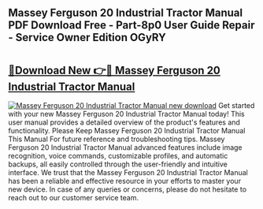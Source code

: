 ## Massey Ferguson 20 Industrial Tractor Manual PDF Download Free - Part-8p0 User Guide Repair - Service Owner Edition OGyRY

# <h2><a href="http://bc88840.oget.top/?id=Massey+Ferguson+20+Industrial+Tractor+Manual">🔗Download New 👉🔴 Massey Ferguson 20 Industrial Tractor Manual</a></h2>

[![Massey Ferguson 20 Industrial Tractor Manual new download](https://i.imgur.com/5g1atiW.png)](http://bc88840.oget.top/?id=Massey+Ferguson+20+Industrial+Tractor+Manual)
Get started with your new Massey Ferguson 20 Industrial Tractor Manual today! This user manual provides a detailed overview of the product's features and functionality. Please Keep Massey Ferguson 20 Industrial Tractor Manual This Manual For future reference and troubleshooting tips. Massey Ferguson 20 Industrial Tractor Manual advanced features include image recognition, voice commands, customizable profiles, and automatic backups, all easily controlled through the user-friendly and intuitive interface. We trust that the Massey Ferguson 20 Industrial Tractor Manual has been a reliable and effective resource in your efforts to master your new device. In case of any queries or concerns, please do not hesitate to reach out to our customer service team.
